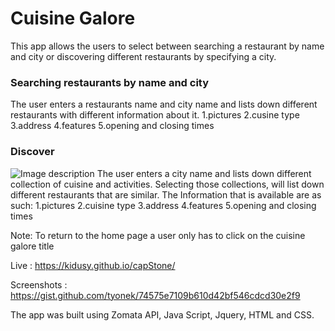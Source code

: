 # Cuisine Galore

This app allows the users to select between searching a restaurant by name and city or discovering different restaurants by specifying a city. 

### Searching restaurants by name and city
The user enters a restaurants name and city name and lists down different restaurants with different information about it.
  1.pictures
  2.cusine type
  3.address
  4.features
  5.opening and closing times
### Discover
![Image description](https://github.com/KidusY/cuisinGalore/blob/master/screenshots/Capture1.JPG)
The user enters a city name and lists down different collection of cuisine and activities. 
Selecting those collections, will list down different restaurants that are similar.
The Information that is available are as such:
  1.pictures
  2.cuisine type
  3.address
  4.features
  5.opening and closing times
  
  Note: To return to the home page a user only has to click on the cuisine galore title 


Live : 
https://kidusy.github.io/capStone/

Screenshots :
https://gist.github.com/tyonek/74575e7109b610d42bf546cdcd30e2f9

The app was built using
Zomata API,
Java Script,
Jquery,
HTML and CSS.
